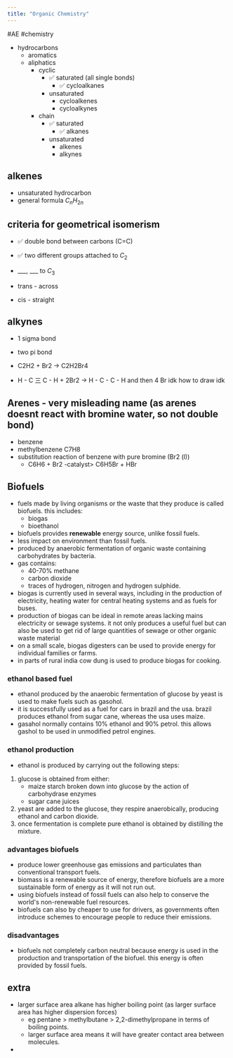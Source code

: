 ```yaml
---
title: "Organic Chemistry"
---
```

#AE #chemistry 

- hydrocarbons
  - aromatics
  - aliphatics
    - cyclic
      - ✅ saturated (all single bonds)
        - ✅ cycloalkanes
      - unsaturated
        - cycloalkenes
        - cycloalkynes
    - chain
      - ✅ saturated
        - ✅ alkanes
      - unsaturated
        - alkenes
        - alkynes

## alkenes

- unsaturated hydrocarbon
- general formula $C_{n}H_{2n}$

## criteria for geometrical isomerism

- ✅ double bond between carbons (C=C)
- ✅ two different groups attached to $C_{2}$
- \_\_\_, \_\_\_ to $C_{3}$

- trans - across
- cis - straight

## alkynes

- 1 sigma bond
- two pi bond

- C2H2 + Br2 -> C2H2Br4
- H - C 三 C - H + 2Br2 -> H - C - C - H and then 4 Br idk how to draw idk

## Arenes - very misleading name (as arenes doesnt react with bromine water, so not double bond)

- benzene
- methylbenzene C7H8
- substitution reaction of benzene with pure bromine (Br2 (l))
  - C6H6 + Br2 -catalyst> C6H5Br + HBr

## Biofuels

- fuels made by living organisms or the waste that they produce is called biofuels. this includes:
  - biogas
  - bioethanol
- biofuels provides **renewable** energy source, unlike fossil fuels.
- less impact on environment than fossil fuels.
- produced by anaerobic fermentation of organic waste containing carbohydrates by bacteria.
- gas contains:
  - 40-70% methane
  - carbon dioxide
  - traces of hydrogen, nitrogen and hydrogen sulphide.
- biogas is currently used in several ways, including in the production of electricity, heating water for central heating systems and as fuels for buses.
- production of biogas can be ideal in remote areas lacking mains electricity or sewage systems. it not only produces a useful fuel but can also be used to get rid of large quantities of sewage or other organic waste material
- on a small scale, biogas digesters can be used to provide energy for individual families or farms.
- in parts of rural india cow dung is used to produce biogas for cooking.

### ethanol based fuel

- ethanol produced by the anaerobic fermentation of glucose by yeast is used to make fuels such as gasohol.
- it is successfully used as a fuel for cars in brazil and the usa. brazil produces ethanol from sugar cane, whereas the usa uses maize.
- gasahol normally contains 10% ethanol and 90% petrol. this allows gashol to be used in unmodified petrol engines.

### ethanol production

- ethanol is produced by carrying out the following steps:

1. glucose is obtained from either:
   - maize starch broken down into glucose by the action of carbohydrase enzymes
   - sugar cane juices
2. yeast are added to the glucose, they respire anaerobically, producing ethanol and carbon dioxide.
3. once fermentation is complete pure ethanol is obtained by distilling the mixture.

### advantages biofuels

- produce lower greenhouse gas emissions and particulates than conventional transport fuels.
- biomass is a renewable source of energy, therefore biofuels are a more sustainable form of energy as it will not run out.
- using biofuels instead of fossil fuels can also help to conserve the world's non-renewable fuel resources.
- biofuels can also by cheaper to use for drivers, as governments often introduce schemes to encourage people to reduce their emissions.

### disadvantages

- biofuels not completely carbon neutral because energy is used in the production and transportation of the biofuel. this energy is often provided by fossil fuels.

## extra

- larger surface area alkane has higher boiling point (as larger surface area has higher dispersion forces)
  - eg pentane > methylbutane > 2,2-dimethylpropane in terms of boiling points.
  - larger surface area means it will have greater contact area between molecules.
-
